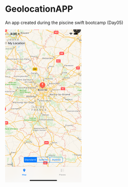 # GeolocationAPP
An app created during the piscine swift bootcamp (Day05)

<a href="url"><img src="https://github.com/amkhuma/GeolocationAPP/blob/master/images/image1.png" align="left" height="500" width="250" ></a>
